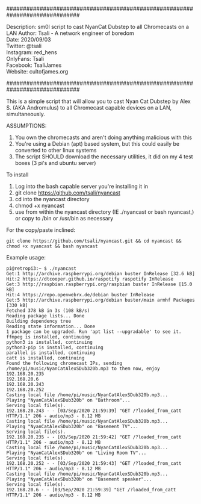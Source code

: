 ##############################################################################

 Description: sm0l script to cast NyanCat Dubstep to all Chromecasts on a LAN
 Author: Tsali - A network engineer of boredom     
 Date: 2020/09/03                              
 Twitter: @tsali                               
 Instagram: red_hens                           
 OnlyFans: Tsali                               
 Facebook: TsaliJames                          
 Website: cultofjames.org                      

##############################################################################

This is a simple script that will allow you to cast Nyan Cat Dubstep by Alex S. (AKA Andromulus) to all Chromecast capable devices on a LAN, simultaneously.

ASSUMPTIONS:
1. You own the chromecasts and aren't doing anything malicious with this
2. You're using a Debian (apt) based system, but this could easily be converted to other linux systems
3. The script SHOULD download the necessary utilities, it did on my 4 test boxes (3 pi's and ubuntu server)

To install
1. Log into the bash capable server you're installing it in
2. git clone https://github.com/tsali/nyancast
3. cd into the nyancast directory
4. chmod +x nyancast
5. use from within the nyancast directory (IE ./nyancast or bash nyancast,) or copy to /bin or /usr/bin as necessary

For the copy/paste inclined:                                                                                      

```
git clone https://github.com/tsali/nyancast.git && cd nyancast && chmod +x nyancast && bash nyancast
```

Example usage:

```
pi@retropi3:~ $ ./nyancast
Get:1 http://archive.raspberrypi.org/debian buster InRelease [32.6 kB]
Hit:2 https://dtcooper.github.io/raspotify raspotify InRelease
Get:3 http://raspbian.raspberrypi.org/raspbian buster InRelease [15.0 kB]
Hit:4 https://repo.openwebrx.de/debian buster InRelease
Get:5 http://archive.raspberrypi.org/debian buster/main armhf Packages [330 kB]
Fetched 378 kB in 3s (108 kB/s)
Reading package lists... Done
Building dependency tree
Reading state information... Done
1 package can be upgraded. Run 'apt list --upgradable' to see it.
ffmpeg is installed, continuing
python3 is installed, continuing
python3-pip is installed, continuing
parallel is installed, continuing
catt is installed, continuing
Found the following chromecast IPs, sending /home/pi/music/NyanCatAlexSDub320b.mp3 to them now, enjoy
192.168.20.235
192.168.20.6
192.168.20.243
192.168.20.252
Casting local file /home/pi/music/NyanCatAlexSDub320b.mp3...
Playing "NyanCatAlexSDub320b" on "Bathroom"...
Serving local file(s).
192.168.20.243 - - [03/Sep/2020 21:59:39] "GET /?loaded_from_catt HTTP/1.1" 206 - audio/mp3 - 8.12 MB
Casting local file /home/pi/music/NyanCatAlexSDub320b.mp3...
Playing "NyanCatAlexSDub320b" on "Basement TV"...
Serving local file(s).
192.168.20.235 - - [03/Sep/2020 21:59:42] "GET /?loaded_from_catt HTTP/1.1" 206 - audio/mp3 - 8.12 MB
Casting local file /home/pi/music/NyanCatAlexSDub320b.mp3...
Playing "NyanCatAlexSDub320b" on "Living Room TV"...
Serving local file(s).
192.168.20.252 - - [03/Sep/2020 21:59:43] "GET /?loaded_from_catt HTTP/1.1" 206 - audio/mp3 - 8.12 MB
Casting local file /home/pi/music/NyanCatAlexSDub320b.mp3...
Playing "NyanCatAlexSDub320b" on "Basement speaker"...
Serving local file(s).
192.168.20.6 - - [03/Sep/2020 21:59:39] "GET /?loaded_from_catt HTTP/1.1" 206 - audio/mp3 - 8.12 MB
```

